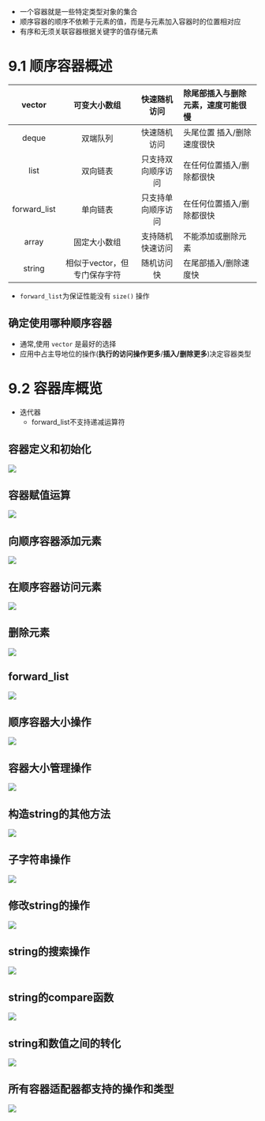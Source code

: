 - 一个容器就是一些特定类型对象的集合
- 顺序容器的顺序不依赖于元素的值，而是与元素加入容器时的位置相对应
- 有序和无须关联容器根据关键字的值存储元素

# 9.1 顺序容器概述
|vector|可变大小数组|快速随机访问|除尾部插入与删除元素，速度可能很慢|
|:--:|:--:|:--:|:--|
|deque|双端队列|快速随机访问|头尾位置 插入/删除 速度很快|
|list|双向链表|只支持双向顺序访问|在任何位置插入/删除都很快||
|forward_list|单向链表|只支持单向顺序访问|在任何位置插入/删除都很快|
|array|固定大小数组|支持随机快速访问|不能添加或删除元素|
|string|相似于vector，但专门保存字符|随机访问快|在尾部插入/删除速度快|

- `forward_list`为保证性能没有 `size()` 操作

## 确定使用哪种顺序容器
- 通常,使用 `vector` 是最好的选择
- 应用中占主导地位的操作(**执行的访问操作更多**/**插入/删除更多**)决定容器类型

# 9.2 容器库概览
- 迭代器
    -  forward_list不支持递减运算符

## 容器定义和初始化
![](https://raw.githubusercontent.com/Daz-3ux-Img/Img-hosting/master/202205242147666.png)

## 容器赋值运算
![](https://raw.githubusercontent.com/Daz-3ux-Img/Img-hosting/master/202205242148325.png)

## 向顺序容器添加元素
![](https://raw.githubusercontent.com/Daz-3ux-Img/Img-hosting/master/202205242149864.png)

## 在顺序容器访问元素
![](https://raw.githubusercontent.com/Daz-3ux-Img/Img-hosting/master/202205242150037.png)

## 删除元素
![](https://raw.githubusercontent.com/Daz-3ux-Img/Img-hosting/master/202205242151476.png)

## forward_list
![](https://raw.githubusercontent.com/Daz-3ux-Img/Img-hosting/master/202205242151768.png)

## 顺序容器大小操作
![](https://raw.githubusercontent.com/Daz-3ux-Img/Img-hosting/master/202205242152981.png)

## 容器大小管理操作
![](https://raw.githubusercontent.com/Daz-3ux-Img/Img-hosting/master/202205242152724.png)

## 构造string的其他方法
![](https://raw.githubusercontent.com/Daz-3ux-Img/Img-hosting/master/202205242153619.png)

## 子字符串操作
![](https://raw.githubusercontent.com/Daz-3ux-Img/Img-hosting/master/202205242154517.png)

## 修改string的操作
![](https://raw.githubusercontent.com/Daz-3ux-Img/Img-hosting/master/202205242154517.png)

## string的搜索操作
![](https://raw.githubusercontent.com/Daz-3ux-Img/Img-hosting/master/202205242155176.png)

## string的compare函数
![](https://raw.githubusercontent.com/Daz-3ux-Img/Img-hosting/master/202205242155179.png)

## string和数值之间的转化
![](https://raw.githubusercontent.com/Daz-3ux-Img/Img-hosting/master/202205242156780.png)

## 所有容器适配器都支持的操作和类型
![](https://raw.githubusercontent.com/Daz-3ux-Img/Img-hosting/master/202205242157769.png)


